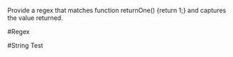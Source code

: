 Provide a regex that matches function returnOne() {return 1;} and captures the value returned.

#Regex

#String Test